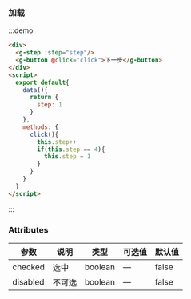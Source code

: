### 加载

:::demo
```html
<div>
  <g-step :step="step"/>
  <g-button @click="click">下一步</g-button>
</div>
<script>
  export default{
    data(){
      return {
        step: 1
      }
    },
    methods: {
      click(){
        this.step++
        if(this.step == 4){
          this.step = 1
        }
      }
    }
  }
</script>

```
:::

### Attributes
| 参数      | 说明          | 类型      | 可选值                           | 默认值  |
|---------- |-------------- |---------- |--------------------------------  |-------- |
| checked   | 选中          | boolean | — | false |
| disabled  |  不可选       | boolean | — | false |
